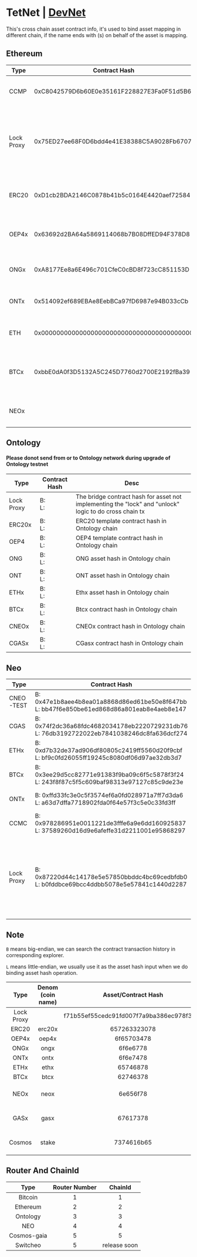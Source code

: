 # TetNet | [DevNet](README_DevNet.md) 

This's cross chain asset contract info, it's used to bind asset mapping in different chain, if the name ends with (s) on behalf of the asset is mapping.

## Ethereum

Type | Contract Hash | Desc
---|---|---
CCMP | 0xC8042579D6b60E0e35161F228827E3Fa0F51d5B6 | Cross Chain Manager Proxy contract hash 
Lock Proxy | 0x75ED27ee68F0D6bdd4e41E38388C5A9028Fb6707 | The lock proxy bridge contract hash for asset not implementing the "lock" and "unlock" logic to do cross chain tx
ERC20 | 0xD1cb2BDA2146C0878b41b5c0164E4420aef72584 | ERC20 template contract hash in Ethereum chain
OEP4x | 0x63692d2BA64a5869114068b7B08DffED94F378D8 | OEP4x template contract hash in Ethereum chain
ONGx | 0xA8177Ee8a6E496c701CfeC0cBD8f723cC851153D | ONGx contract hash in Ethereum chain
ONTx | 0x514092ef689EBAe8EebBCa97fD6987e94B033cCb | ONTx contract hash in Ethereum chain
ETH | 0x0000000000000000000000000000000000000000 | The asset hash that we treat as the Ether asset
BTCx | 0xbbE0dA0f3D5132A5C245D7760d2700E2192fBa39 | Btcx contract hash corresponding with unique btc redeem script
NEOx |  | Neox contract hash in Ethereum chain

## Ontology
#### Please donot send from or to Ontology network during upgrade of Ontology testnet
Type | Contract Hash | Desc
---|---|---
Lock Proxy | B: </br> L:  | The bridge contract hash for asset not implementing the "lock" and "unlock" logic to do cross chain tx
ERC20x | B:  </br> L:  | ERC20 template contract hash in Ontology chain
OEP4 | B:  </br> L:  | OEP4 template contract hash in Ontology chain
ONG | B:  </br> L:  | ONG asset hash in Ontology chain
ONT | B:  </br> L:  | ONT asset hash in Ontology chain
ETHx | B:  </br> L:  | Ethx asset hash in Ontology chain
BTCx | B:  </br> L:  |  Btcx contract hash in Ontology chain
CNEOx | B:  </br> L:  |  CNEOx contract hash in Ontology chain
CGASx | B:  </br> L:  | CGasx contract hash in Ontology chain
## Neo

Type | Contract Hash | Desc
---|---|---
CNEO-TEST | B: 0x47e1b8aee4b8ea01a8868d86ed61be50e8f647bb </br> L: bb47f6e850be61ed868d86a801eab8e4aeb8e147 | 
CGAS | B: 0x74f2dc36a68fdc4682034178eb2220729231db76 </br> L: 76db3192722022eb7841038246dc8fa636dcf274 |
ETHx | B: 0xd7b32de37ad906df80805c2419ff5560d20f9cbf </br> L: bf9c0fd26055ff19245c8080df06d97ae32db3d7 | Eth asset hash in Neo chain
BTCx | B: 0x3ee29d5cc82771e91383f9ba09c6f5c5878f3f24 </br> L: 243f8f87c5f5c609baf98313e97127c85c9de23e | BTCX asset hash in Neo chain
ONTx | B: 0xffd33fc3e0c5f3574ef6a0fd028971a7ff7d3da6 </br> L: a63d7dffa7718902fda0f64e57f3c5e0c33fd3ff | ONT asset hash in Neo chain
CCMC | B: 0x978286951e0011221de3fffe6a9e6dd160925837 </br> L: 37589260d16d9e6afeffe31d2211001e95868297 | Cross Chain Manager Contract
Lock Proxy | B: 0x87220d44c14178e5e57850bbddc4bc69cedbfdb0 </br> L: b0fddbce69bcc4ddbb5078e5e57841c1440d2287 | The lock proxy bridge contract hash for asset not implementing the "lock" and "unlock" logic to do cross chain tx


## Note 
`B` means big-endian, we can search the contract transaction history in corresponding explorer.

`L` means little-endian, we usually use it as the asset hash input when we do binding asset hash operation.

Type | Denom (coin name) | Asset/Contract Hash | Desc
:-:|:-:|:-:|:-:
Lock Proxy | | f71b55ef55cedc91fd007f7a9ba386ec978f3aa8 |
ERC20 | erc20x | 657263323078 |
OEP4x | oep4x | 6f65703478 |
ONGx | ongx | 6f6e6778 |
ONTx | ontx | 6f6e7478 |
ETHx | ethx | 65746878 |
BTCx | btcx | 62746378 |
NEOx | neox | 6e656f78 | not including currently
GASx | gasx | 67617378 | not including currently
Cosmos| stake | 7374616b65 | not including currently

## Router And ChainId
Type | Router Number | ChainId
:-:|:-:|:-:
Bitcoin | 1 | 1
Ethereum | 2 | 2
Ontology | 3 | 3
NEO | 4 | 4
Cosmos-gaia | 5 | 5
Switcheo | 5 | release soon
